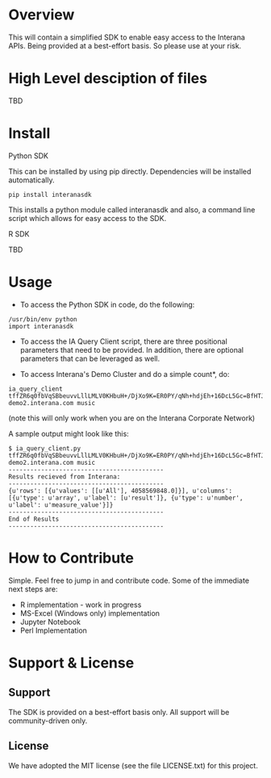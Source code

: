 Overview
==========

This will contain a simplified SDK to enable easy access to the Interana APIs.
Being provided at a best-effort basis. So please use at your risk.

High Level desciption of files
==============================

TBD

Install
=======

Python SDK 

This can be installed by using pip directly. Dependencies will be installed automatically.

```pip install interanasdk```

This installs a python module called interanasdk and also, a command line script which allows for easy access to the SDK.

R SDK

TBD

Usage
=====

* To access the Python SDK in code, do the following:
```
/usr/bin/env python
import interanasdk
```

* To access the IA Query Client script, there are three positional parameters that need to be provided.
In addition, there are optional parameters that can be leveraged as well.

* To access Interana's Demo Cluster and do a simple count*, do:

```
ia_query_client tffZR6q0fbVqSBbeuvvLllLMLV0KHbuH+/DjXo9K=ER0PY/qNh+hdjEh+16DcL5Gc=BfHTJ7dE64x06YFWMbtbqtcdO90000 demo2.interana.com music
```

(note this will only work when you are on the Interana Corporate Network)

A sample output might look like this:

```
$ ia_query_client.py tffZR6q0fbVqSBbeuvvLllLMLV0KHbuH+/DjXo9K=ER0PY/qNh+hdjEh+16DcL5Gc=BfHTJ7dE64x06YFWMbtbqtcdO90000 demo2.interana.com music
-------------------------------------------
Results recieved from Interana:
-------------------------------------------
{u'rows': [{u'values': [[u'All'], 4058569848.0]}], u'columns': [{u'type': u'array', u'label': [u'result']}, {u'type': u'number', u'label': u'measure_value'}]}
-------------------------------------------
End of Results
-------------------------------------------
```

How to Contribute
==================
Simple. Feel free to jump in and contribute code. Some of the immediate next steps are:
* R implementation - work in progress
* MS-Excel (Windows only) implementation
* Jupyter Notebook
* Perl Implementation

Support & License
=======
## Support
The SDK is provided on a best-effort basis only. All support will be community-driven only.

## License
We have adopted the MIT license (see the file LICENSE.txt) for this project.
